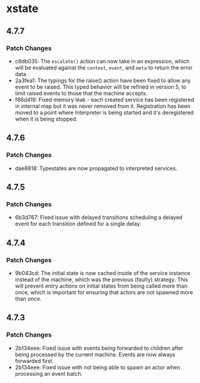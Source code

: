 # xstate

## 4.7.7

### Patch Changes

- c8db035: The `escalate()` action can now take in an expression, which will be evaluated against the `context`, `event`, and `meta` to return the error data.
- 2a3fea1: The typings for the raise() action have been fixed to allow any event to be raised. This typed behavior will be refined in version 5, to limit raised events to those that the machine accepts.
- f86d419: Fixed memory leak - each created service has been registered in internal map but it was never removed from it. Registration has been moved to a point where Interpreter is being started and it's deregistered when it is being stopped.

## 4.7.6

### Patch Changes

- dae8818: Typestates are now propagated to interpreted services.

## 4.7.5

### Patch Changes

- 6b3d767: Fixed issue with delayed transitions scheduling a delayed event for each transition defined for a single delay.

## 4.7.4

### Patch Changes

- 9b043cd: The initial state is now cached inside of the service instance instead of the machine, which was the previous (faulty) strategy. This will prevent entry actions on initial states from being called more than once, which is important for ensuring that actors are not spawned more than once.

## 4.7.3

### Patch Changes

- 2b134eee: Fixed issue with events being forwarded to children after being processed by the current machine. Events are now always forwarded first.
- 2b134eee: Fixed issue with not being able to spawn an actor when processing an event batch.
